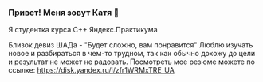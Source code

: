 ### Привет! Меня зовут Катя 👋
Я студентка курса C++ Яндекс.Практикума

Близок девиз ШАДа - "Будет сложно, вам понравится"
Люблю изучать новое и разбираться в чем-то трудном, так как обычно дохожу до цели и результат не может не радовать.
Посмотреть мое резюме можете по ссылке: https://disk.yandex.ru/i/zfr1WRMxTRE_UA
<!--
**kateklec/kateklec** is a ✨ _special_ ✨ repository because its `README.md` (this file) appears on your GitHub profile.

Here are some ideas to get you started:

- 🔭 I’m currently working on ...
- 🌱 I’m currently learning ...
- 👯 I’m looking to collaborate on ...
- 🤔 I’m looking for help with ...
- 💬 Ask me about ...
- 📫 How to reach me: ...
- 😄 Pronouns: ...
- ⚡ Fun fact: ...
-->
